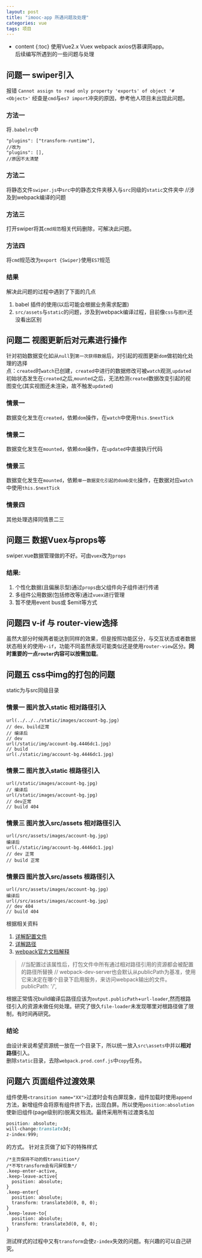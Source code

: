 ```yaml
---
layout: post
title: "imooc-app 所遇问题及处理"
categories: vue
tags: 项目
---
```


* content
{:toc}
使用Vue2.x Vuex webpack axios仿慕课网app。  
后续编写所遇到的一些问题与处理





## 问题一 swiper引入
报错
`Cannot assign to read only property 'exports' of object '#<Object>'`
经查是`cmd`与`es7 import`冲突的原因，参考他人项目未出现此问题。
### 方法一
将`.babelrc`中
```
"plugins": ["transform-runtime"],
//改为
"plugins": [],
//原因不太清楚
```
### 方法二
将静态文件`swiper.js`中`src`中的静态文件夹移入与`src`同级的`static`文件夹中
//涉及到webpack编译的问题
### 方法三
打开swiper将其`cmd规范`相关代码删除，可解决此问题。
### 方法四
将`cmd`规范改为`export {Swiper}`使用`ES7`规范

### 结果
解决此问题的过程中遇到了下面的几点
1. babel 插件的使用(以后可能会根据业务需求配置)
2. `src/assets`与`static`的问题，涉及到webpack编译过程，目前像`css`与`图片`还没看出区别

## 问题二 视图更新后对元素进行操作
针对初始数据变化如从`null`到`第一次获得数据`后，对引起的视图更新`dom`做初始化处理的选择  
点：`created`时`watch`已创建，`created`中进行的数据修改可被`watch`观测,`updated`初始状态发生在`created`之后,`mounted`之后，无法检测`created`数据改变引起的视图变化(其实视图还未渲染，故不触发`updated`)
### 情景一
数据变化发生在`created`，依赖`dom`操作，在`watch`中使用`this.$nextTick`
### 情景二
数据变化发生在`mounted`，依赖`dom`操作，在`updated`中直接执行代码
### 情景三
数据变化发生在`mounted`，依赖`单一数据变化引起的domb变化`操作，在数据对应`watch`中使用`this.$nextTick`
### 情景四
其他处理选择同情景二三

## 问题三 数据Vuex与props等
swiper.vue数据管理做的不好。可由`vuex`改为`props`
### 结果:
1. 个性化数据(且偏展示型)通过`props`由父组件向子组件进行传递
2. 多组件公用数据(包括修改等)通过`vuex`进行管理
3. 暂不使用event bus或 $emit等方式


## 问题四 v-if 与 router-view选择
虽然大部分时候两者能达到同样的效果，但是按照功能区分，与交互状态或者数据状态相关的使用`v-if`，功能不同虽然表现可能类似还是使用`router-view`区分。**同时重要的一点`router`内容可以按需加载**。


## 问题五 css中img的打包的问题
static为与src同级目录
### 情景一 图片放入static 相对路径引入
```
url(../../../static/images/account-bg.jpg)
// dev、build正常
// 编译后
// dev
url(/static/img/account-bg.4446dc1.jpg)
// build
url(./static/img/account-bg.4446dc1.jpg)
```
### 情景二 图片放入static 根路径引入
```
url(/static/images/account-bg.jpg)
// 编译后
url(/static/images/account-bg.jpg)
// dev正常
// build 404
```
### 情景三 图片放入src/assets 相对路径引入
```
url(/src/assets/images/account-bg.jpg)
编译后
url(./static/img/account-bg.4446dc1.jpg)
// dev 正常
// build 正常
```
### 情景四 图片放入src/assets 根路径引入
```
url(/src/assets/images/account-bg.jpg)
编译后
url(/src/assets/images/account-bg.jpg)
// dev 404
// build 404
```
根据相关资料  
1. [详解配置文件](http://www.jianshu.com/p/c7bbc1a6f813)
2. [详解路径](http://www.cnblogs.com/libin-1/p/6592114.html)
3. [webpack官方文档解释](https://webpack.js.org/guides/asset-management/#loading-images)
> //当配置过该属性后，打包文件中所有通过相对路径引用的资源都会被配置的路径所替换
        // webpack-dev-server也会默认从publicPath为基准，使用它来决定在哪个目录下启用服务，来访问webpack输出的文件。
        publicPath: '/',

根据正常情况build编译后路径应该为`output.publicPath`+`url-loader`,然而根路径引入的资源未做任何处理。研究了很久`file-loader`未发现哪里对根路径做了限制，有时间再研究。
### 结论
由设计来说希望资源统一放在一个目录下，所以统一放入`src\assets`中并以**相对路径**引入。  
删除`static`目录，去除`webpack.prod.conf.js`中`copy`任务。

## 问题六 页面组件过渡效果
组件使用`<transition name="XX">`过渡时会有白屏现象，组件加载时使用`append`方法，新增组件会将原有组件挤下去，出现白屏。所以使用`position:absolution`使新旧组件(page级别的)脱离文档流。最终采用所有过渡类名加  
```css
position: absolute;
will-change:translate3d;
z-index:999;
```
的方式。
针对主页做了如下的特殊样式
```
/*主页保持不动的假transition*/
/*不写transform会有闪屏现象*/
.keep-enter-active,
.keep-leave-active{
  position: absolute;
}
.keep-enter{
  position: absolute;
  transform: translate3d(0, 0, 0);
}
.keep-leave-to{
  position: absolute;
  transform: translate3d(0, 0, 0);
}

```
测试样式的过程中又有`transform`会使`z-index`失效的问题。有兴趣的可以自己研究。